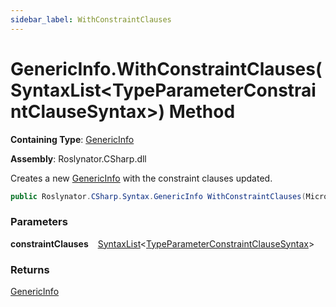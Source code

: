 ```yaml
---
sidebar_label: WithConstraintClauses
---
```


# GenericInfo\.WithConstraintClauses\(SyntaxList&lt;TypeParameterConstraintClauseSyntax&gt;\) Method

**Containing Type**: [GenericInfo](../index.md)

**Assembly**: Roslynator\.CSharp\.dll

  
Creates a new [GenericInfo](../index.md) with the constraint clauses updated\.

```csharp
public Roslynator.CSharp.Syntax.GenericInfo WithConstraintClauses(Microsoft.CodeAnalysis.SyntaxList<Microsoft.CodeAnalysis.CSharp.Syntax.TypeParameterConstraintClauseSyntax> constraintClauses)
```

### Parameters

**constraintClauses** &ensp; [SyntaxList](https://docs.microsoft.com/en-us/dotnet/api/microsoft.codeanalysis.syntaxlist-1)&lt;[TypeParameterConstraintClauseSyntax](https://docs.microsoft.com/en-us/dotnet/api/microsoft.codeanalysis.csharp.syntax.typeparameterconstraintclausesyntax)&gt;

### Returns

[GenericInfo](../index.md)


